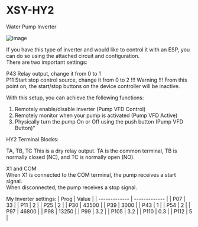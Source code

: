 # XSY-HY2
Water Pump Inverter

![image](https://github.com/user-attachments/assets/44aec20c-3bdd-4197-a293-1bf303de3cb3)


If you have this type of inverter and would like to control it with an ESP, you can do so using the attached circuit and configuration. <br/>
There are two important settings: <br/>

P43 Relay output, change it from 0 to 1 <br/>
P11 Start stop control source, change it from 0 to 2 !!! Warning !!! From this point on, the start/stop buttons on the device controller will be inactive. <br/>



With this setup, you can achieve the following functions: <br/>

1. Remotely enable/disable inverter (Pump VFD Control)
2. Remotely monitor when your pump is activated (Pump VFD Active)
3. Physically turn the pump On or Off using the push button (Pump VFD Button)"



HY2 Terminal Blocks:

TA, TB, TC
This is a dry relay output. TA is the common terminal, TB is normally closed (NC), and TC is normally open (NO).

X1 and COM <br/>
When X1 is connected to the COM terminal, the pump receives a start signal. <br/>
When disconnected, the pump receives a stop signal. <br/>


My Inverter settings:
| Prog  | Value |
| ------------- | ------------- |
| P07  | 33  |
| P11  | 2  |
| P25  | 2  |
| P30  | 43500  |
| P39  | 3000  |
| P43  | 1  |
| P54  | 2  |
| P97  | 46800  |
| P98  | 13250  |
| P99  | 3.2  |
| P105  | 3.2  |
| P110  | 0.3  |
| P112  | 5  |
